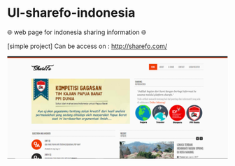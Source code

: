 # UI-sharefo-indonesia
🌐 web page for indonesia sharing information 🌐

[simple project] Can be access on : http://sharefo.com/

![alt text](img/uisharefo.png "Pick a Book User Interface")
